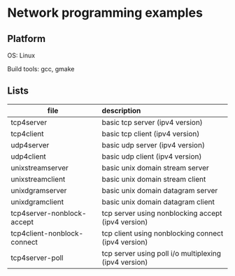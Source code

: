 # Network programming examples

## Platform

OS: Linux

Build tools: gcc, gmake

## Lists

| file | description |
|------|:------------|
|tcp4server |basic tcp server (ipv4 version)|
|tcp4client |basic tcp client (ipv4 version)|
|udp4server |basic udp server (ipv4 version)|
|udp4client |basic udp client (ipv4 version)|
|unixstreamserver |basic unix domain stream server|
|unixstreamclient |basic unix domain stream client|
|unixdgramserver |basic unix domain datagram server|
|unixdgramclient |basic unix domain datagram client|
|tcp4server-nonblock-accept |tcp server using nonblocking accept (ipv4 version)|
|tcp4client-nonblock-connect |tcp client using nonblocking connect (ipv4 version)|
|tcp4server-poll |tcp server using poll i/o multiplexing (ipv4 version)|